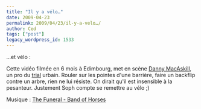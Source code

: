 ```yaml
---
title: "Il y a vélo…"
date: 2009-04-23
permalink: 2009/04/23/il-y-a-velo…/
author: Ced
tags: ["post"]
legacy_wordpress_id: 1533
---
```


…et vélo :

<object width="500" height="383" data="http://vimeo.com/moogaloop.swf?clip_id=4207784&amp;server=vimeo.com&amp;show_title=1&amp;show_byline=1&amp;show_portrait=0&amp;color=c9ff23&amp;fullscreen=1" type="application/x-shockwave-flash"><param name="allowfullscreen" value="true" /><param name="allowscriptaccess" value="always" /><param name="src" value="http://vimeo.com/moogaloop.swf?clip_id=4207784&amp;server=vimeo.com&amp;show_title=1&amp;show_byline=1&amp;show_portrait=0&amp;color=c9ff23&amp;fullscreen=1" /></object>

<!-- excerpt -->

Cette vidéo filmée en 6 mois à Edimbourg, met en scène [Danny MacAskill](http://www.inspiredbicycles.com/riders.php?rider=3), un pro du [trial](http://fr.wikipedia.org/wiki/Trial#Le_trial_.C3.A0_v.C3.A9lo) urbain. Rouler sur les pointes d'une barrière, faire un backflip contre un arbre, rien ne lui résiste. On dirait qu'il est insensible à la pesanteur. Justement Soph compte se remettre au vélo ;)

Musique : [The Funeral - Band of Horses](http://www.myspace.com/bandofhorses)
